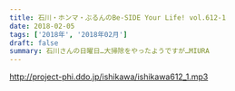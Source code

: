 ```yaml
---
title: 石川・ホンマ・ぶるんのBe-SIDE Your Life! vol.612-1
date: 2018-02-05
tags: ['2018年', '2018年02月']
draft: false
summary: 石川さんの日曜日…大掃除をやったようですが…MIURA
---
```


http://project-phi.ddo.jp/ishikawa/ishikawa612_1.mp3
